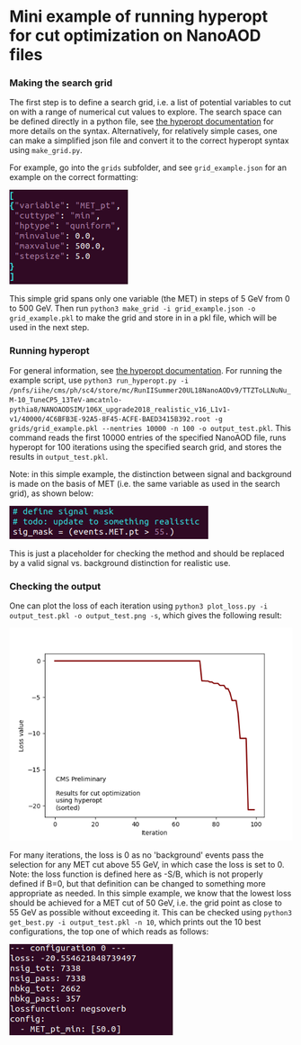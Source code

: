 # Mini example of running hyperopt for cut optimization on NanoAOD files

### Making the search grid
The first step is to define a search grid, i.e. a list of potential variables to cut on with a range of numerical cut values to explore.
The search space can be defined directly in a python file, see [the hyperopt documentation](https://github.com/hyperopt/hyperopt/wiki/FMin#2-defining-a-search-space) for more details on the syntax.
Alternatively, for relatively simple cases, one can make a simplified json file and convert it to the correct hyperopt syntax using `make_grid.py`.

For example, go into the `grids` subfolder, and see `grid_example.json` for an example on the correct formatting:

![](docs/hyperopt_grid_def.png)

This simple grid spans only one variable (the MET) in steps of 5 GeV from 0 to 500 GeV.
Then run `python3 make_grid -i grid_example.json -o grid_example.pkl` to make the grid and store in in a pkl file, which will be used in the next step.

### Running hyperopt
For general information, see [the hyperopt documentation](https://github.com/hyperopt/hyperopt/wiki/FMin).
For running the example script, use `python3 run_hyperopt.py -i /pnfs/iihe/cms/ph/sc4/store/mc/RunIISummer20UL18NanoAODv9/TTZToLLNuNu_M-10_TuneCP5_13TeV-amcatnlo-pythia8/NANOAODSIM/106X_upgrade2018_realistic_v16_L1v1-v1/40000/4C6BFB3E-92A5-8F45-ACFE-BAED3415B392.root -g grids/grid_example.pkl --nentries 10000 -n 100 -o output_test.pkl`.
This command reads the first 10000 entries of the specified NanoAOD file, runs hyperopt for 100 iterations using the specified search grid, and stores the results in `output_test.pkl`.

Note: in this simple example, the distinction between signal and background is made on the basis of MET (i.e. the same variable as used in the search grid), as shown below:

![](docs/hyperopt_sig_def.png)

This is just a placeholder for checking the method and should be replaced by a valid signal vs. background distinction for realistic use.

### Checking the output
One can plot the loss of each iteration using `python3 plot_loss.py -i output_test.pkl -o output_test.png -s`, which gives the following result:

![](docs/output_test.png)

For many iterations, the loss is 0 as no 'background' events pass the selection for any MET cut above 55 GeV, in which case the loss is set to 0.
Note: the loss function is defined here as -S/B, which is not properly defined if B=0, but that definition can be changed to something more appropriate as needed.
In this simple example, we know that the lowest loss should be achieved for a MET cut of 50 GeV, i.e. the grid point as close to 55 GeV as possible without exceeding it.
This can be checked using `python3 get_best.py -i output_test.pkl -n 10`, which prints out the 10 best configurations, the top one of which reads as follows:

![](docs/hyperopt_best.png)
